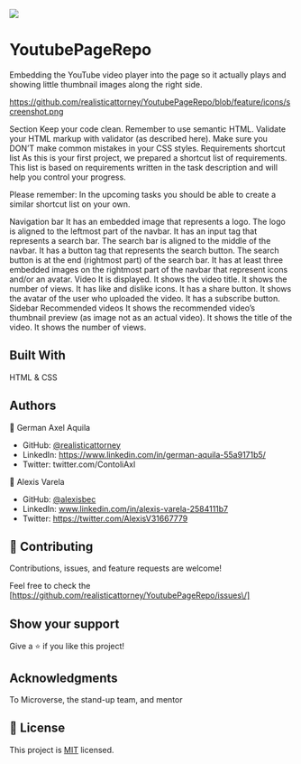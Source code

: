 
![](https://img.shields.io/badge/Microverse-blueviolet)

# YoutubePageRepo

Embedding the YouTube video player into the page so it actually plays and showing little thumbnail images along the right side. 

https://github.com/realisticattorney/YoutubePageRepo/blob/feature/icons/screenshot.png

Section
Keep your code clean.
Remember to use semantic HTML.
Validate your HTML markup with validator (as described here).
Make sure you DON’T make common mistakes in your CSS styles.
Requirements shortcut list
As this is your first project, we prepared a shortcut list of requirements. This list is based on requirements written in the task description and will help you control your progress.

Please remember: In the upcoming tasks you should be able to create a similar shortcut list on your own.

Navigation bar
It has an embedded image that represents a logo.
The logo is aligned to the leftmost part of the navbar.
It has an input tag that represents a search bar.
The search bar is aligned to the middle of the navbar.
It has a button tag that represents the search button.
The search button is at the end (rightmost part) of the search bar.
It has at least three embedded images on the rightmost part of the navbar that represent icons and/or an avatar.
Video
It is displayed.
It shows the video title.
It shows the number of views.
It has like and dislike icons.
It has a share button.
It shows the avatar of the user who uploaded the video.
It has a subscribe button.
Sidebar Recommended videos
It shows the recommended video’s thumbnail preview (as image not as an actual video).
It shows the title of the video.
It shows the number of views.

## Built With

HTML & CSS


## Authors

👤 German Axel Aquila

- GitHub: [@realisticattorney](https://github.com/realisticattorney)
- LinkedIn: https://www.linkedin.com/in/german-aquila-55a9171b5/
- Twitter: twitter.com/ContoliAxl


👤 Alexis Varela

- GitHub: [@alexisbec](hhttps://github.com/alexisbec)
- LinkedIn: www.linkedin.com/in/alexis-varela-2584111b7
- Twitter: https://twitter.com/AlexisV31667779


## 🤝 Contributing

Contributions, issues, and feature requests are welcome!

Feel free to check the [https://github.com/realisticattorney/YoutubePageRepo/issues\/]

## Show your support

Give a ⭐️ if you like this project!

## Acknowledgments

To Microverse, the stand-up team, and mentor

## 📝 License

This project is [MIT](https://github.com/realisticattorney/YoutubePageRepo/blob/feature/The%20MIT%20License.txt) licensed.
